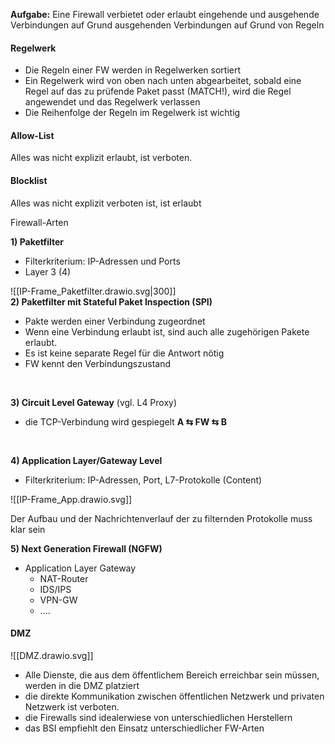 **Aufgabe:** Eine Firewall verbietet oder erlaubt eingehende und ausgehende Verbindungen auf Grund ausgehenden Verbindungen auf Grund von Regeln 

#### **Regelwerk**
- Die Regeln einer FW werden in Regelwerken sortiert
- Ein Regelwerk wird von oben nach unten abgearbeitet, sobald eine Regel auf das zu prüfende Paket passt (MATCH!), wird die Regel angewendet und das Regelwerk verlassen
- Die Reihenfolge der Regeln im Regelwerk ist wichtig

#### Allow-List 
Alles was nicht explizit erlaubt, ist verboten.
#### Blocklist
Alles was nicht explizit verboten ist, ist erlaubt
</br>

Firewall-Arten

**1) Paketfilter**
- Filterkriterium: IP-Adressen und Ports
- Layer 3 (4)

![[IP-Frame_Paketfilter.drawio.svg|300]]
</br>
**2) Paketfilter mit Stateful Paket Inspection (SPI)**
- Pakte werden einer Verbindung zugeordnet
- Wenn eine Verbindung erlaubt ist, sind auch alle zugehörigen Pakete erlaubt. 
- Es ist keine separate Regel für die Antwort nötig
- FW kennt den Verbindungszustand


</br>

**3) Circuit Level Gateway** (vgl. L4 Proxy)
- die TCP-Verbindung wird gespiegelt
	**A ⇆ FW ⇆ B** 
</br>

**4) Application Layer/Gateway Level**
- Filterkriterium: IP-Adressen, Port, L7-Protokolle (Content)


![[IP-Frame_App.drawio.svg]]


Der Aufbau und der Nachrichtenverlauf der zu filternden Protokolle muss klar sein
</br>

**5) Next Generation Firewall (NGFW)**
- Application Layer Gateway 
  + NAT-Router
  + IDS/IPS
  + VPN-GW
  + ....

#### DMZ
![[DMZ.drawio.svg]]
- Alle Dienste, die aus dem öffentlichem Bereich erreichbar sein müssen, werden in die DMZ platziert
- die direkte Kommunikation zwischen öffentlichen Netzwerk und privaten Netzwerk ist verboten.
- die Firewalls sind idealerwiese von unterschiedlichen Herstellern
- das BSI empfiehlt den Einsatz unterschiedlicher FW-Arten

